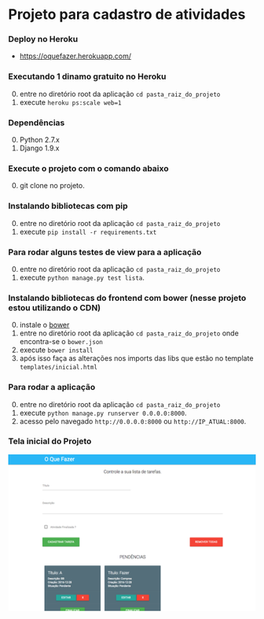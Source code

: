 # Projeto para cadastro de atividades

### Deploy no Heroku

* https://oquefazer.herokuapp.com/

### Executando 1 dinamo gratuito no Heroku

0. entre no diretório root  da aplicação `cd pasta_raiz_do_projeto`
0. execute `heroku ps:scale web=1`

### Dependências

0. Python 2.7.x
0. Django 1.9.x

### Execute o projeto com o comando abaixo

0. git clone no projeto.

### Instalando bibliotecas com pip

0. entre no diretório root da aplicação `cd pasta_raiz_do_projeto`
0. execute `pip install -r requirements.txt`

### Para rodar alguns testes de view para a aplicação

0. entre no diretório root da aplicação `cd pasta_raiz_do_projeto`
0. execute `python manage.py test lista`.

### Instalando bibliotecas do frontend com bower (nesse projeto estou utilizando o CDN)

0. instale o [bower](http://bower.io/)
0. entre no diretório root da aplicação `cd pasta_raiz_do_projeto` onde encontra-se o `bower.json`
0. execute `bower install`
0. após isso faça as alterações nos imports das libs que estão no template `templates/inicial.html`

### Para rodar a aplicação

0. entre no diretório root da aplicação `cd pasta_raiz_do_projeto`
0. execute `python manage.py runserver 0.0.0.0:8000`.
0. acesso pelo navegado `http://0.0.0.0:8000` ou `http://IP_ATUAL:8000`.

### Tela inicial do Projeto

![Screenshot](screenshot/screen1.png)
